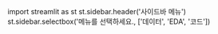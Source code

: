 import streamlit as st
st.sidebar.header('사이드바 메뉴')
st.sidebar.selectbox('메뉴를 선택하세요.,
                    ['데이터',
                    'EDA',
                    '코드'])
                  
